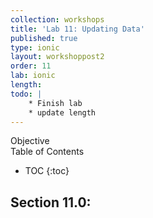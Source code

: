 ```yaml
---
collection: workshops
title: 'Lab 11: Updating Data'
published: true
type: ionic
layout: workshoppost2
order: 11
lab: ionic
length:
todo: |
    * Finish lab
    * update length
---
```


<div class="fake-h2">Objective</div>

<div class="fake-h2">Table of Contents</div>

* TOC
{:toc}

## Section 11.0: